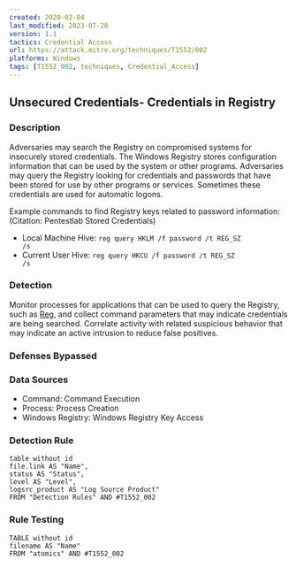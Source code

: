 ```yaml
---
created: 2020-02-04
last_modified: 2023-07-28
version: 1.1
tactics: Credential Access
url: https://attack.mitre.org/techniques/T1552/002
platforms: Windows
tags: [T1552_002, techniques, Credential_Access]
---
```


## Unsecured Credentials- Credentials in Registry

### Description

Adversaries may search the Registry on compromised systems for insecurely stored credentials. The Windows Registry stores configuration information that can be used by the system or other programs. Adversaries may query the Registry looking for credentials and passwords that have been stored for use by other programs or services. Sometimes these credentials are used for automatic logons.

Example commands to find Registry keys related to password information: (Citation: Pentestlab Stored Credentials)

* Local Machine Hive: <code>reg query HKLM /f password /t REG_SZ /s</code>
* Current User Hive: <code>reg query HKCU /f password /t REG_SZ /s</code>

### Detection

Monitor processes for applications that can be used to query the Registry, such as [Reg](https://attack.mitre.org/software/S0075), and collect command parameters that may indicate credentials are being searched. Correlate activity with related suspicious behavior that may indicate an active intrusion to reduce false positives.

### Defenses Bypassed



### Data Sources

  - Command: Command Execution
  -  Process: Process Creation
  -  Windows Registry: Windows Registry Key Access
### Detection Rule

```dataview
table without id
file.link AS "Name",
status AS "Status",
level AS "Level",
logsrc_product AS "Log Source Product"
FROM "Detection Rules" AND #T1552_002
```

### Rule Testing

```dataview
TABLE without id
filename AS "Name"
FROM "atomics" AND #T1552_002
```
